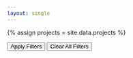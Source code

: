 ```yaml
---
layout: single
---
```

<script src="https://ajax.googleapis.com/ajax/libs/jquery/3.1.1/jquery.min.js"></script>

<!--include the projects.yml file-->
{% assign projects = site.data.projects %}

<body> 
<input type="button" value="Apply Filters" onclick="show_filters()">
<input type="button" value="Clear All Filters" onclick="location.href='{{ "/projects/" | prepend:site.baseurl }}';">
<p style="font-size: 1em;" id="applied_filters"></p>
<div id="filters" style="display: none;"> 
	<form action="{{ "/projects/" | prepend:site.baseurl }}" style="padding:0px;background-color:#eef1f6">
	  <table style="display:inline-table">
	  <tr>
	  {% for item in projects.filters %}
		{% if item == "break" %}
		</tr><tr>
		{% continue %}
		{% endif %}
		  <td style="border:none"><input type="checkbox" name="skill" value="{{item}}"> {{item}}</td>
	  {% endfor %}    
	  </tr>
	  
	  <tr>
	  <td colspan="{{projects.filters_colspan}}" align="center" style="border:none"><input type="submit" value="Submit">  <input type="reset" value="Reset"></td>
	  </tr>
	  </table>
	</form>
</div> 

<table>
  {% for project_row in projects.project_rows %}
  <tbody id="{{project_row.id}}">
  <tr>
    <td rowspan="2"><img src="{{ project_row.image_source  | prepend:site.baseurl }}"></td>
	<td style="border:none">
		<h1>{{project_row.name}}</h1>
		<p>{{project_row.abstract}}</p></td>
  </tr>
  <tr>
    <td>
		<i>Keywords: </i><span class="keywords">{{project_row.keywords}}</span>
		<br>
		<a href='{{project_row.url}}' target="_blank">Website</a>
		&nbsp;
		<a href='{{project_row.github_repo}}' target="_blank">GitHub Repo</a>
	</td>
  </tr>
  </tbody>
  {% endfor %}
  
</table>

<script> 
function toggler(divId) { 
	$("#" + divId).toggle(); 
} 

function show_filters() { 
	toggler('filters'); 
} 

function searchToObject() {

  var pairs = window.location.search.substring(1).split("&"),
    skill_array = [],
    pair,
    i;

  for ( i in pairs ) {
    if ( pairs[i] === "" ) continue;

    pair = pairs[i].split("=");
    skill_array.push(decodeURIComponent( pair[1] ).replace(/\+/g, ' ').toLowerCase());
  }
  
  return skill_array;
}


$(document).ready(function() {

  // get query from form as object
  var query_object = searchToObject();
  
  // check query_object is empty or not
  if (typeof query_object  == 'undefined' || query_object.length == 0){
	// hide nothing
  }
  else{
	document.getElementById("applied_filters").innerHTML = "Applied Filters	: "+query_object
	var keywords = document.getElementsByClassName("keywords");
	for(var i=0; i<keywords.length; i++) {
		row_keywords_arr = keywords[i].innerHTML.toLowerCase().replace("<i>keywords: </i>","").split(",").map(s => s.trim())

		intersection = row_keywords_arr.filter(x => query_object.includes(x))
		
		if(intersection.length == 0){
			// hide it
			row_id_to_hide = keywords[i].closest("tbody").id

			toggler(row_id_to_hide)
		}
	}
	
  }
});
</script> 

</body>
